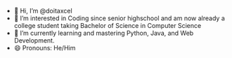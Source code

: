 - 👋 Hi, I’m @doitaxcel
- 👀 I’m interested in Coding since senior highschool and am now already a college student taking Bachelor of Science in Computer Science
- 🌱 I’m currently learning and mastering Python, Java, and Web Development.
- 😄 Pronouns: He/Him

<!---
doitaxcel/doitaxcel is a ✨ special ✨ repository because its `README.md` (this file) appears on your GitHub profile.
You can click the Preview link to take a look at your changes.
--->
